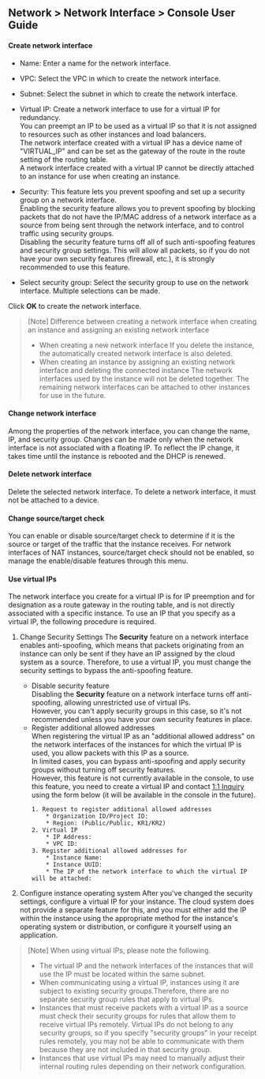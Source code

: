 ## Network > Network Interface > Console User Guide


#### Create network interface

* Name: Enter a name for the network interface.

* VPC: Select the VPC in which to create the network interface.

* Subnet: Select the subnet in which to create the network interface.

* Virtual IP: Create a network interface to use for a virtual IP for redundancy.<br>You can preempt an IP to be used as a virtual IP so that it is not assigned to resources such as other instances and load balancers.<br>The network interface created with a virtual IP has a device name of "VIRTUAL_IP" and can be set as the gateway of the route in the route setting of the routing table.<br>A network interface created with a virtual IP cannot be directly attached to an instance for use when creating an instance.

* Security: This feature lets you prevent spoofing and set up a security group on a network interface.<br>Enabling the security feature allows you to prevent spoofing by blocking packets that do not have the IP/MAC address of a network interface as a source from being sent through the network interface, and to control traffic using security groups. <br>Disabling the security feature turns off all of such anti-spoofing features and security group settings. This will allow all packets, so if you do not have your own security features (firewall, etc.), it is strongly recommended to use this feature.

* Select security group: Select the security group to use on the network interface. Multiple selections can be made.

Click **OK** to create the network interface.

> [Note] Difference between creating a network interface when creating an instance and assigning an existing network interface
>
> * When creating a new network interface
> 	If you delete the instance, the automatically created network interface is also deleted.
> * When creating an instance by assigning an existing network interface and deleting the connected instance
>	The network interfaces used by the instance will not be deleted together. The remaining network interfaces can be attached to other instances for use in the future.


#### Change network interface
Among the properties of the network interface, you can change the name, IP, and security group.
Changes can be made only when the network interface is not associated with a floating IP.
To reflect the IP change, it takes time until the instance is rebooted and the DHCP is renewed.

#### Delete network interface
Delete the selected network interface.
To delete a network interface, it must not be attached to a device.

#### Change source/target check
You can enable or disable source/target check to determine if it is the source or target of the traffic that the instance receives.
For network interfaces of NAT instances, source/target check should not be enabled, so manage the enable/disable features through this menu.

#### Use virtual IPs
The network interface you create for a virtual IP is for IP preemption and for designation as a route gateway in the routing table, and is not directly associated with a specific instance.
To use an IP that you specify as a virtual IP, the following procedure is required.

1. Change Security Settings
The **Security** feature on a network interface enables anti-spoofing, which means that packets originating from an instance can only be sent if they have an IP assigned by the cloud system as a source.
Therefore, to use a virtual IP, you must change the security settings to bypass the anti-spoofing feature.
    * Disable security feature<br>
        Disabling the **Security** feature on a network interface turns off anti-spoofing, allowing unrestricted use of virtual IPs.<br>
        However, you can't apply security groups in this case, so it's not recommended unless you have your own security features in place.
    * Register additional allowed addresses<br>
        When registering the virtual IP as an "additional allowed address" on the network interfaces of the instances for which the virtual IP is used, you allow packets with this IP as a source.<br>
        In limited cases, you can bypass anti-spoofing and apply security groups without turning off security features.<br>
        However, this feature is not currently available in the console, to use this feature, you need to create a virtual IP and contact [1:1 Inquiry](https://www.nhncloud.com/en/support/inquiry) using the form below (it will be available in the console in the future).
        ```
        1. Request to register additional allowed addresses
            * Organization ID/Project ID:
            * Region: (Public/Public, KR1/KR2)
        2. Virtual IP
            * IP Address:
            * VPC ID:
        3. Register additional allowed addresses for
            * Instance Name:
            * Instance UUID:
            * The IP of the network interface to which the virtual IP will be attached:
        ```
        
2. Configure instance operating system
After you've changed the security settings, configure a virtual IP for your instance. The cloud system does not provide a separate feature for this, and you must either add the IP within the instance using the appropriate method for the instance's operating system or distribution, or configure it yourself using an application.

> [Note] When using virtual IPs, please note the following.
> * The virtual IP and the network interfaces of the instances that will use the IP must be located within the same subnet.
> * When communicating using a virtual IP, instances using it are subject to existing security groups.Therefore, there are no separate security group rules that apply to virtual IPs.
> * Instances that must receive packets with a virtual IP as a source must check their security groups for rules that allow them to receive virtual IPs remotely.
>     Virtual IPs do not belong to any security groups, so if you specify "security groups" in your receipt rules remotely, you may not be able to communicate with them because they are not included in that security group.
> * Instances that use virtual IPs may need to manually adjust their internal routing rules depending on their network configuration.

